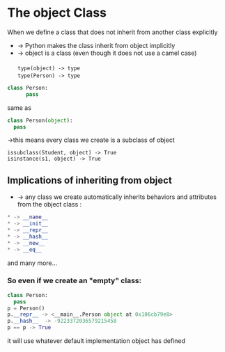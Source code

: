 # The object Class
When we define a class that does not inherit from another class explicitly
* -> Python makes the class inherit from object implicitly
* -> object is a class (even though it does not use a camel case)<br/><br/>
```type(object) -> type```<br/>
```type(Person) -> type```

```python
class Person:
      pass 
```
same as
```python
class Person(object):
  pass
```
->this means every class we create is a subclass of object

``` issubclass(Student, object) -> True ```<br/>
``` isinstance(s1, object) -> True ```

## Implications of inheriting from object
* -> any class we create automatically inherits behaviors and attributes from the object class :
```python
* -> __name__
* -> __init__
* -> __repr__
* -> __hash__
* -> __new__
* -> __eq__
```
and many more…
### So even if we create an "empty" class: 
```python
class Person:
  pass
p = Person()
p.__repr__ -> <__main__.Person object at 0x106cb79e8>
p.__hash__  -> -9223372036579215458
p == p -> True
```
it will use whatever default implementation object has defined
